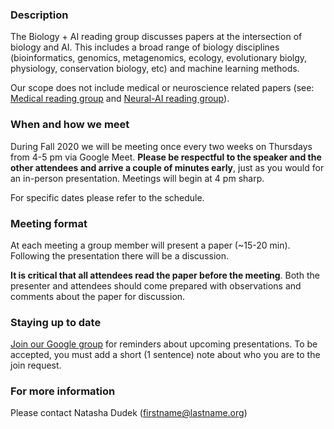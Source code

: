 ### Description

The Biology + AI reading group discusses papers at the intersection of biology and AI. This includes a broad range of biology disciplines (bioinformatics, genomics, metagenomics, ecology, evolutionary biolgy, physiology, conservation biology, etc) and machine learning methods. 

Our scope does not include medical or neuroscience related papers (see: [Medical reading group](https://github.com/ieee8023/medical-reading-group) and [Neural-AI reading group](https://sites.google.com/view/neural-ai/home?authuser=0)).

### When and how we meet

During Fall 2020 we will be meeting once every two weeks on Thursdays from 4-5 pm via Google Meet. **Please be respectful to the speaker and the other attendees and arrive a couple of minutes early**, just as you would for an in-person presentation. Meetings will begin at 4 pm sharp.

For specific dates please refer to the schedule.

### Meeting format

At each meeting a group member will present a paper (~15-20 min). Following the presentation there will be a discussion.

**It is critical that all attendees read the paper before the meeting**. Both the presenter and attendees should come prepared with observations and comments about the paper for discussion.

### Staying up to date 

[Join our Google group](https://groups.google.com/forum/#!forum/biology-ai-reading-group) for reminders about upcoming presentations. To be accepted, you must add a short (1 sentence) note about who you are to the join request.

### For more information

Please contact Natasha Dudek (firstname@lastname.org)

